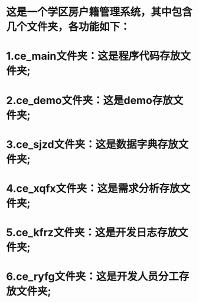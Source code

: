 # 这是一个学区房户籍管理系统，其中包含几个文件夹，各功能如下：
#    1.ce_main文件夹：这是程序代码存放文件夹;
#    2.ce_demo文件夹：这是demo存放文件夹;
#    3.ce_sjzd文件夹：这是数据字典存放文件夹;
#    4.ce_xqfx文件夹：这是需求分析存放文件夹;
#    5.ce_kfrz文件夹：这是开发日志存放文件夹;
#    6.ce_ryfg文件夹：这是开发人员分工存放文件夹;
